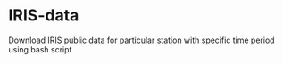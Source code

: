 # IRIS-data
Download IRIS public data for particular station with specific time period using bash script

